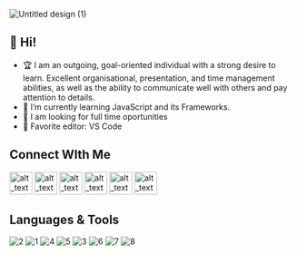 ![Untitled design (1)](https://user-images.githubusercontent.com/103335139/162643266-14b5e323-23d2-408c-85bb-7a14e06d1e78.gif)
##  👋 Hi!
* 🏆 I am an outgoing, goal-oriented individual with a strong desire to learn. Excellent organisational, presentation, and time management       abilities, as well as the ability to communicate well with others and pay attention to details. 
* 🌱 I’m currently learning JavaScript and its Frameworks.
* 🔭 I am looking for full time oportunities
* 📝 Favorite editor: VS Code

## Connect WIth Me 
[<img alt="alt_text" width="40px" src="https://user-images.githubusercontent.com/103335139/162639678-1c42cebf-c139-4370-baa1-3fba74802657.svg" />](https://www.instagram.com/khizeralii/?hl=en)
[<img alt="alt_text" width="40px" src="https://user-images.githubusercontent.com/103335139/162639683-71bafeee-4afe-4596-ab8f-d30033d23138.svg" />](https://www.twitter.com/)
[<img alt="alt_text" width="40px" src="https://user-images.githubusercontent.com/103335139/162639731-c94272ef-2dee-48fc-9231-8ce557573b24.png" />](https://www.facebok.com/)
[<img alt="alt_text" width="40px" src="https://user-images.githubusercontent.com/103335139/162639611-fc3dc219-1cd7-4a38-9154-1206b8cce518.svg" />](https://www.linkedin.com/)
[<img alt="alt_text" width="40px" src="https://user-images.githubusercontent.com/103335139/162639614-bafe35b4-34fa-468e-b24c-ae51f987ce9b.svg" />](https://www.skype.com/)
[<img alt="alt_text" width="40px" src="https://user-images.githubusercontent.com/103335139/162639613-552faaee-cdc0-4292-8899-0edd87751198.svg" />](https://www.gmail.com/)

## Languages & Tools
![2](https://user-images.githubusercontent.com/103335139/162642486-2d6a1589-ba47-436d-9b0e-c247ab687620.png)
![1](https://user-images.githubusercontent.com/103335139/162642490-fd6fc299-5c8a-416f-8565-e1f065228710.png)
![4](https://user-images.githubusercontent.com/103335139/162642455-e5e2d1a9-502b-469c-9d5d-2e9940dff0e2.png)
![5](https://user-images.githubusercontent.com/103335139/162642456-953278ac-f198-4b17-ad2b-fd64cf41ce79.png)
![3](https://user-images.githubusercontent.com/103335139/162642483-6cfcca61-84bf-4df4-b003-0af3b200172f.png)
![6](https://user-images.githubusercontent.com/103335139/162642457-99eb3a17-d012-476a-b49a-7ec9d5b3a58a.png)
![7](https://user-images.githubusercontent.com/103335139/162642460-6adda5d7-80e0-481a-96fd-0d3f99635ee8.png)
![8](https://user-images.githubusercontent.com/103335139/162642461-f99444d2-3b50-4e77-a468-e517f3e639c1.png)

